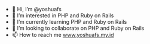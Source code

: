 - 👋 Hi, I’m @yoshuafs
- 👀 I’m interested in PHP and Ruby on Rails
- 🌱 I’m currently learning PHP and Ruby on Rails
- 💞️ I’m looking to collaborate on PHP and Ruby on Rails
- 📫 How to reach me www.yoshuafs.my.id

<!---
yoshuafs/yoshuafs is a ✨ special ✨ repository because its `README.md` (this file) appears on your GitHub profile.
You can click the Preview link to take a look at your changes.
--->
